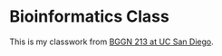 # Bioinformatics Class
This is my classwork from [BGGN 213 at UC San Diego](https://bioboot.github.io/bggn213_F19/lectures/).

